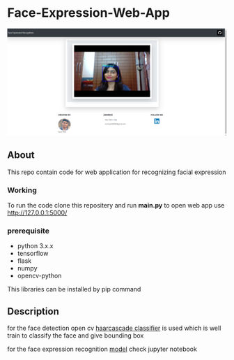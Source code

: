 # Face-Expression-Web-App

![web app image](https://github.com/Bloodflake/Face-Expression-Web-App/blob/master/web_app.png)

## About
This repo contain code for web application for recognizing facial expression 

### Working 
To run the code clone this repositery and run **main.py**
to open web app use http://127.0.0.1:5000/ 

### prerequisite

* python 3.x.x
* tensorflow  
* flask 
* numpy 
* opencv-python 

This libraries can be installed by pip command 

## Description
for the face detection open cv [haarcascade classifier](https://docs.opencv.org/2.4/doc/tutorials/objdetect/cascade_classifier/cascade_classifier.html?highlight=haarcascade) is used which is well train to classify the face and give bounding box 

for the  face expression recognition [model](https://github.com/Bloodflake/Face-Expression-Web-App/blob/master/Facial_Expression_Training.ipynb)  check jupyter notebook


